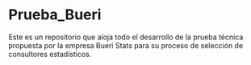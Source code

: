 # Prueba_Bueri
Este es un repositorio que aloja todo el desarrollo de la prueba técnica propuesta por la empresa Bueri Stats para su proceso de selección de consultores estadísticos.
